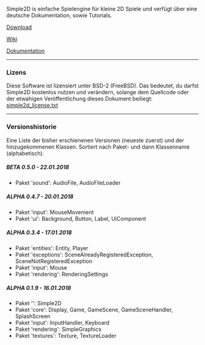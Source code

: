 Simple2D is einfache Spielengine für kleine 2D Spiele und verfügt über eine deutsche Dokumentation, sowie Tutorials.

[Download](https://github.com/DesertCookie/Simple2D/releases)

[Wiki](https://github.com/DesertCookie/Simple2D/wiki)

[Dokumentation](https://desertcookie.github.io/Simple2D)

___

### Lizens

Diese Software ist lizensiert unter BSD-2 (FreeBSD).
Das bedeutet, du darfst Simple2D kostenlos nutzen und verändern, solange dem Quellcode oder der etwahigen Veröffentlichung dieses Dokument beiliegt: [simple2d_license.txt](/simple2d_license.txt)

___

### Versionshistorie

Eine Liste der bisher erschienenen Versionen (neueste zuerst) und der hinzugekommenen Klassen. Sortiert nach Paket- und dann Klassenname (alphabetisch).

##### BETA 0.5.0 - 22.01.2018
  * Paket 'sound': AudioFile, AudioFileLoader
##### ALPHA 0.4.7 - 20.01.2018
  * Paket 'input': MouseMovement
  * Paket 'ui': Background, Button, Label, UiComponent
##### ALPHA 0.3.4 - 17.01.2018
  * Paket 'entities': Entity, Player
  * Paket 'exceptions': SceneAlreadyRegisteredException, SceneNotRegisteredException
  * Paket 'input': Mouse
  * Paket 'rendering': RenderingSettings
##### ALPHA 0.1.9 - 16.01.2018
  * Paket '': Simple2D
  * Paket 'core': Display, Game, GameScene, GameSceneHandler, SplashScreen
  * Paket 'input': InputHandler, Keyboard
  * Paket 'rendering': SimpleGraphics
  * Paket 'textures': Texture, TextureLoader
